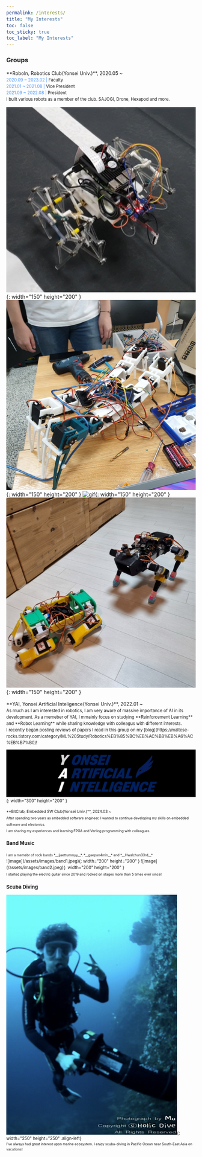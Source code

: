 ```yaml
---
permalink: /interests/
title: "My Interests"
toc: false
toc_sticky: true
toc_label: "My Interests"
---
```

### Groups
<span style="font-size:0.9em;">
**RoboIn, Robotics Club(Yonsei Univ.)**, 2020.05 ~ <br>
</span>
<span style="font-size:0.8em;">
<span style="color:#4993FE">2020.09 ~ 2023.02 |</span> Faculty<br>
<span style="color:#4993FE">2021.01 ~ 2021.08 |</span> Vice President<br>
<span style="color:#4993FE">2021.09 ~ 2022.08 |</span> President<br>
</span>
<span style="font-size:0.8em;">
I built various robots as a member of the club. SAJOGI, Drone, Hexapod and more.
</span><br>

![image](/assets/images/edison.jpeg){: width="150" height="200" }
![image](/assets/images/hexapod.jpeg){: width="150" height="200" }
![gif](/assets/images/drone.gif){: width="150" height="200" }
![image](/assets/images/sjg.jpeg){: width="150" height="200" }

<span style="font-size:0.9em;">
**YAI, Yonsei Artificial Inteligence(Yonsei Univ.)**, 2022.01 ~ <br>
</span>
<span style="font-size:0.8em;">
As much as I am interested in robotics, I am very aware of massive importance of AI in its development. As a memeber of YAI, I mmainly focus on studying **Reinforcement Learning** and **Robot Learning** while sharing knowledge with colleagus with different interests.<br>
I recently began posting reviews of papers I read in this group on my [blog](https://maltese-rocks.tistory.com/category/ML%20Study/Robotics%EB%85%BC%EB%AC%B8%EB%A6%AC%EB%B7%B0)!<br>

![image](/assets/images/YAI.jpeg){: width="300" height="200" }
</span><br>

<span style="font-size:0.9em;">
**BitCrab, Embedded SW Club(Yonsei Univ.)**, 2024.03 ~ <br>
</span>
<span style="font-size:0.8em;">
After spending two years as embedded software engineer, I wanted to continue developing my skills on embedded software and electonics.<br>
I am sharing my experiences and learning FPGA and Verilog programming with colleagues.
</span>

### Band Music
<span style="font-size:0.8em;">
I am a memebr of rock bands *__jjaettummyy__*, *__gaepan4min__* and *__Hwalchun33rd__* 
</span>
<br>
![image](/assets/images/band1.jpeg){: width="200" height="200" }
![image](/assets/images/band2.jpeg){: width="200" height="200" }
<br><span style="font-size:0.8em;">I started playing the electric guitar since 2019 and rocked on stages more than 5 times ever since!</span>

### Scuba Diving
![image](/assets/images/diver.png){: width="250" height="250" .align-left}<br>
<span style="font-size:0.8em;">
I've always had great interest upon marine ecosystem. I enjoy scuba-diving in Pacific Ocean near South-East Asia on vacations!
</span>
